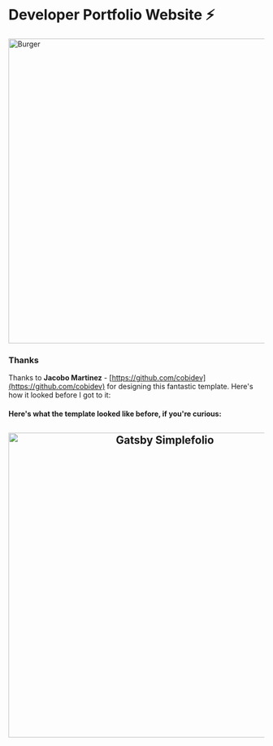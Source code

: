 # Developer Portfolio Website ⚡️

<img src="https://github.com/kungojung/src/images/burger_blank.png" alt="Burger" width="600px" />

### Thanks
Thanks to **Jacobo Martinez** - [https://github.com/cobidev](https://github.com/cobidev) for designing this fantastic template. Here's how it looked before I got to it:

<h4>Here's what the template looked like before, if you're curious:</h4>
<h2 align="center">
  <img src="https://github.com/cobidev/gatsby-simplefolio/blob/master/examples/example.gif" alt="Gatsby Simplefolio" width="600px" />
  <br>
</h2>
